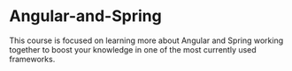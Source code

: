 # Angular-and-Spring
This course is focused on learning more about Angular and Spring working together to boost your knowledge in one of the most currently used frameworks.
